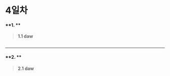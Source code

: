# 4일차 


#### **1. **

> **1.1 daw**

```sql

```

-----------------------


#### **2. **

> **2.1 daw**
